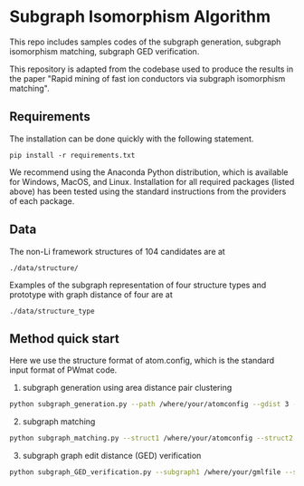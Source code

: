 # Subgraph Isomorphism Algorithm
This repo includes samples codes of the subgraph generation, subgraph isomorphism matching, subgraph GED verification.

This repository is adapted from the codebase used to produce the results in the paper "Rapid mining of fast ion conductors via subgraph isomorphism matching".

## Requirements

The installation can be done quickly with the following statement.
```
pip install -r requirements.txt
```

We recommend using the Anaconda Python distribution, which is available for Windows, MacOS, and Linux. Installation for all required packages (listed above) has been tested using the standard instructions from the providers of each package.

## Data

The non-Li framework structures of 104 candidates are at
```
./data/structure/
```

Examples of the subgraph representation of four structure types and prototype with graph distance of four are at
```
./data/structure_type
```

## Method quick start

Here we use the structure format of atom.config, which is the standard input format of PWmat code.

1. subgraph generation using area distance pair clustering
```bash
python subgraph_generation.py --path /where/your/atomconfig --gdist 3 --nbr_type voronoi_area
```

2. subgraph matching
```bash
python subgraph_matching.py --struct1 /where/your/atomconfig --struct2 /where/your/atomconfig
```

3. subgraph graph edit distance (GED) verification
```bash
python subgraph_GED_verification.py --subgraph1 /where/your/gmlfile --subgraph2 /where/your/gmlfile 
```


